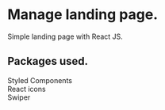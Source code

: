 # Manage landing page.

Simple landing page with React JS.

## Packages used.

Styled Components<br>
React icons <br>
Swiper<br>
